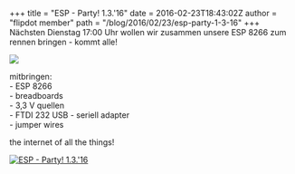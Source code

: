 +++
title = "ESP - Party! 1.3.'16"
date = 2016-02-23T18:43:02Z
author = "flipdot member"
path = "/blog/2016/02/23/esp-party-1-3-16"
+++
Nächsten Dienstag 17:00 Uhr wollen wir zusammen unsere ESP 8266 zum
rennen bringen - kommt alle\!  
  
![](https://flipdot.org/blog/uploads/x-all-the-things.serendipityThumb.jpg)  
  
mitbringen:  
\- ESP 8266  
\- breadboards  
\- 3,3 V quellen  
\- FTDI 232 USB - seriell adapter  
\- jumper wires  
  
the internet of all the things\!  
  
[![ESP -
Party\! 1.3.'16](https://flipdot.org/blog/uploads/20160223_193437-1.serendipityThumb.jpg)](https://flipdot.org/blog/uploads/20160223_193437-1.jpg)
